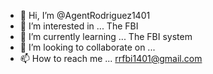 - 👋 Hi, I’m @AgentRodriguez1401
- 👀 I’m interested in ... The FBI
- 🌱 I’m currently learning ... The FBI system
- 💞️ I’m looking to collaborate on ... 
- 📫 How to reach me ... rrfbi1401@gmail.com

<!---
AgentRodriguez1401/AgentRodriguez1401 is a ✨ special ✨ repository because its `README.md` (this file) appears on your GitHub profile.
You can click the Preview link to take a look at your changes.
--->
